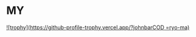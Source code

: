 # MY
[![trophy](https://github-profile-trophy.vercel.app/?johnbarCOD
=ryo-ma)](https://github.com/ryo-ma/github-profile-trophy)
